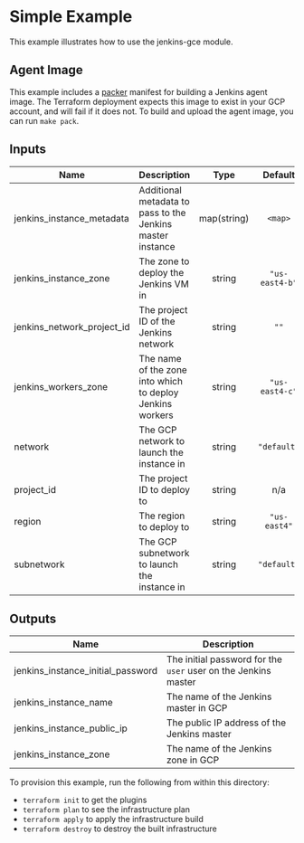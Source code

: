 # Simple Example

This example illustrates how to use the jenkins-gce module.

## Agent Image

This example includes a [packer](https://www.packer.io) manifest for building a Jenkins agent image. The Terraform deployment expects this image to exist in your GCP account, and will fail if it does not. To build and upload the agent image, you can run `make pack`.

<!-- BEGINNING OF PRE-COMMIT-TERRAFORM DOCS HOOK -->
## Inputs

| Name | Description | Type | Default | Required |
|------|-------------|:----:|:-----:|:-----:|
| jenkins\_instance\_metadata | Additional metadata to pass to the Jenkins master instance | map(string) | `<map>` | no |
| jenkins\_instance\_zone | The zone to deploy the Jenkins VM in | string | `"us-east4-b"` | no |
| jenkins\_network\_project\_id | The project ID of the Jenkins network | string | `""` | no |
| jenkins\_workers\_zone | The name of the zone into which to deploy Jenkins workers | string | `"us-east4-c"` | no |
| network | The GCP network to launch the instance in | string | `"default"` | no |
| project\_id | The project ID to deploy to | string | n/a | yes |
| region | The region to deploy to | string | `"us-east4"` | no |
| subnetwork | The GCP subnetwork to launch the instance in | string | `"default"` | no |

## Outputs

| Name | Description |
|------|-------------|
| jenkins\_instance\_initial\_password | The initial password for the `user` user on the Jenkins master |
| jenkins\_instance\_name | The name of the Jenkins master in GCP |
| jenkins\_instance\_public\_ip | The public IP address of the Jenkins master |
| jenkins\_instance\_zone | The name of the Jenkins zone in GCP |

<!-- END OF PRE-COMMIT-TERRAFORM DOCS HOOK -->

To provision this example, run the following from within this directory:
- `terraform init` to get the plugins
- `terraform plan` to see the infrastructure plan
- `terraform apply` to apply the infrastructure build
- `terraform destroy` to destroy the built infrastructure
